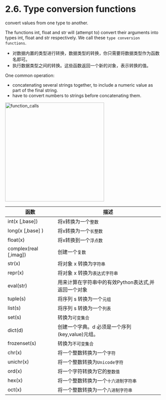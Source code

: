 
# 2.6. Type conversion functions

convert values from one type to another.

The functions int, float and str will (attempt to) convert their arguments into types int, float and str respectively. We call these `type conversion functions`.

* 对数据内置的类型进行转换，数据类型的转换，你只需要将数据类型作为函数名即可。
* 执行数据类型之间的转换。这些函数返回一个新的对象，表示转换的值。

One common operation:
- concatenating several strings together, to include a numeric value as part of the final string.
- have to convert numbers to strings before concatenating them.

<img src="https://i.imgur.com/bprr9NJ.gif" width="320" alt="function_calls">


函数	| 描述
---|---
int(x [,base])          |  将x转换为一个`整数`
long(x [,base] )        |  将x转换为一个`长整数`
float(x)                |  将x转换到一个`浮点数`
complex(real [,imag])   |  创建一个`复数`
str(x)                  |  将对象 x 转换为`字符串`
repr(x)                 |  将对象 x 转换为`表达式字符串`
eval(str)               |  用来计算在字符串中的有效Python表达式,并返回一个对象
tuple(s)                |  将序列 s 转换为一个`元组`
list(s)                 |  将序列 s 转换为一个`列表`
set(s)                  |  转换为`可变集合`
dict(d)                 |  创建一个字典。d 必须是一个序列 (key,value)元组。
frozenset(s)            |  转换为`不可变集合`
chr(x)                  |  将一个整数转换为一个`字符`
unichr(x)               |  将一个整数转换为`Unicode字符`
ord(x)                  |  将一个字符转换为它的`整数值`
hex(x)                  |  将一个整数转换为一个`十六进制字符串`
oct(x)                  |  将一个整数转换为一个`八进制字符串`
